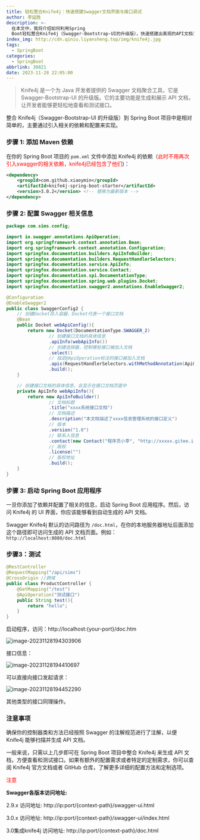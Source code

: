 ```yaml
---
title: 轻松整合Knife4j：快速搭建Swagger文档界面与接口调试
author: 李延胜
description: >-
  在本文中，我将介绍如何利用Spring
  Boot轻松整合Knife4j（Swagger-Bootstrap-UI的升级版），快速搭建出美观的API文档界面。通过这个过程，你将学会配置Knife4j，自动生成API文档，并且掌握在可视化界面中进行接口调试的方法，为你的项目增添便捷性与可维护性。
index_img: http://cdn.qiniu.liyansheng.top/img/knife4j.jpg
tags:
  - SpringBoot
categories:
  - SpringBoot
abbrlink: 30821
date: 2023-11-28 22:05:00
---
```

> Knife4j 是一个为 Java 开发者提供的 Swagger 文档聚合工具，它是 Swagger-Bootstrap-UI 的升级版。它的主要功能是生成和展示 API 文档，让开发者能够更轻松地查看和测试接口。

整合 Knife4j（Swagger-Bootstrap-UI 的升级版）到 Spring Boot 项目中是相对简单的，主要通过引入相关的依赖和配置来实现。

### 步骤 1: 添加 Maven 依赖

在你的 Spring Boot 项目的 `pom.xml` 文件中添加 Knife4j 的依赖（<font color='red'>此时不用再次引入swagger的相关依赖，knife4j已经包含了他们</font>)：

```xml
<dependency>
    <groupId>com.github.xiaoymin</groupId>
    <artifactId>knife4j-spring-boot-starter</artifactId>
    <version>3.0.2</version> <!-- 替换为最新版本 -->
</dependency>
```

### 步骤 2: 配置 Swagger 相关信息

```java
package com.sims.config;

import io.swagger.annotations.ApiOperation;
import org.springframework.context.annotation.Bean;
import org.springframework.context.annotation.Configuration;
import springfox.documentation.builders.ApiInfoBuilder;
import springfox.documentation.builders.RequestHandlerSelectors;
import springfox.documentation.service.ApiInfo;
import springfox.documentation.service.Contact;
import springfox.documentation.spi.DocumentationType;
import springfox.documentation.spring.web.plugins.Docket;
import springfox.documentation.swagger2.annotations.EnableSwagger2;

@Configuration
@EnableSwagger2
public class SwaggerConfig2 {
    // 创建Docket存入容器，Docket代表一个接口文档
    @Bean
    public Docket webApiConfig(){
        return new Docket(DocumentationType.SWAGGER_2)
                // 创建接口文档的具体信息
                .apiInfo(webApiInfo())
                // 创建选择器，控制哪些接口被加入文档
                .select()
                // 指定@ApiOperation标注的接口被加入文档
                .apis(RequestHandlerSelectors.withMethodAnnotation(ApiOperation.class))
                .build();
    }

    // 创建接口文档的具体信息，会显示在接口文档页面中
    private ApiInfo webApiInfo(){
        return new ApiInfoBuilder()
                // 文档标题
                .title("xxxx系统接口文档")
                // 文档描述
                .description("本文档描述了xxxx信息管理系统的接口定义")
                // 版本
                .version("1.0")
                // 联系人信息
                .contact(new Contact("程序员小李", "http://xxxxx.gitee.io", "xxxx@163.com"))
                // 版权
                .license("")
                // 版权地址
                .build();
    }
}
```

### 步骤 3: 启动 Spring Boot 应用程序

一旦你添加了依赖并配置了相关的信息，启动 Spring Boot 应用程序。然后，访问 Knife4j 的 UI 界面，你应该能够看到自动生成的 API 文档。

Swagger Knife4j 默认的访问路径为 `/doc.html`，在你的本地服务器地址后面添加这个路径即可访问生成的 API 文档页面。例如：`http://localhost:8080/doc.html`

### 步骤3：测试

```java
@RestController
@RequestMapping("/api/sims")
@CrossOrigin //跨域
public class ProductController {
    @GetMapping("/test")
    @ApiOperation("测试接口")
    public String test(){
        return "hello";
    }
}
```

启动程序，访问：http://localhost:{your-port}/doc.htm

![image-20231128194303906](http://cdn.qiniu.liyansheng.top/typora/image-20231128194303906.png)

接口信息：

![image-20231128194410697](http://cdn.qiniu.liyansheng.top/typora/image-20231128194410697.png)

可以直接向接口发起请求：

![image-20231128194452290](http://cdn.qiniu.liyansheng.top/typora/image-20231128194452290.png)

其他类型的接口同理操作。

### 注意事项

确保你的控制器类和方法已经按照 Swagger 的注解规范进行了注解，以便 Knife4j 能够扫描并生成 API 文档。

一般来说，只需以上几步即可在 Spring Boot 项目中整合 Knife4j 来生成 API 文档，方便查看和测试接口。如果有额外的配置需求或者特定的定制需求，你可以查阅 Knife4j 官方文档或者 GitHub 仓库，了解更多详细的配置方法和定制选项。

<font color='red'>注意</font>

**Swagger各版本访问地址:**

2.9.x 访问地址:
http://ip:port/{context-path}/swagger-ui.html

3.0.x 访问地址:
http://ip:port/{context-path}/swagger-ui/index.html

3.0集成knife4j 访问地址:
http://ip:port/{context-path}/doc.html